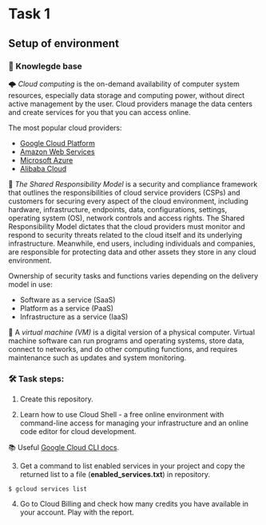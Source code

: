 # Task 1

## Setup of environment

### 🧠 Knowlegde base

🌩️ *Cloud computing* is the on-demand availability of computer system resources, especially data storage and computing power, without direct active management by the user. Cloud providers manage the data centers and create services for you that you can access online.

The most popular cloud providers:
- [Google Cloud Platform](https://cloud.google.com)
- [Amazon Web Services](https://aws.amazon.com)
- [Microsoft Azure](https://azure.microsoft.com)
- [Alibaba Cloud](https://eu.alibabacloud.com/)

🤝 *The Shared Responsibility Model* is a security and compliance framework that outlines the responsibilities of cloud service providers (CSPs) and customers for securing every aspect of the cloud environment, including hardware, infrastructure, endpoints, data, configurations, settings, operating system (OS), network controls and access rights. The Shared Responsibility Model dictates that the cloud providers must monitor and respond to security threats related to the cloud itself and its underlying infrastructure. Meanwhile, end users, including individuals and companies, are responsible for protecting data and other assets they store in any cloud environment.

Ownership of security tasks and functions varies depending on the delivery model in use:
- Software as a service (SaaS)
- Platform as a service (PaaS)
- Infrastructure as a service (IaaS)

🤖 A *virtual machine (VM)* is a digital version of a physical computer. Virtual machine software can run programs and operating systems, store data, connect to networks, and do other computing functions, and requires maintenance such as updates and system monitoring.

### 🛠️ Task steps:
1. Create this repository.

2. Learn how to use Cloud Shell -  a free online environment with command-line access for managing your infrastructure and an online code editor for cloud development.

📚 Useful [Google Cloud CLI docs](https://cloud.google.com/sdk/gcloud/reference).

3. Get a command to list enabled services in your project and copy the returned list to a file (**enabled_services.txt**) in repository.

```
$ gcloud services list
```

4. Go to Cloud Billing and check how many credits you have available in your account. Play with the report.

